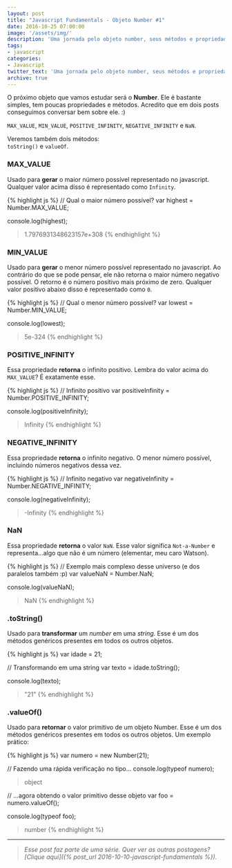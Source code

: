```yaml
---
layout: post
title: "Javascript Fundamentals - Objeto Number #1"
date: 2016-10-25 07:00:00
image: '/assets/img/'
description: 'Uma jornada pelo objeto number, seus métodos e propriedades.'
tags:
- javascript
categories:
- Javascript
twitter_text: 'Uma jornada pelo objeto number, seus métodos e propriedades.'
archive: true
---
```


O próximo objeto que vamos estudar será o **Number**. Ele é bastante simples, tem poucas propriedades e métodos. Acredito que em dois posts conseguimos conversar bem sobre ele. :)

`MAX_VALUE`, `MIN_VALUE`, `POSITIVE_INFINITY`, `NEGATIVE_INFINITY` e `NaN`.

Veremos também dois métodos:  
`toString()` e `valueOf`.


### MAX_VALUE

Usado para **gerar** o maior número possível representado no javascript. Qualquer valor acima disso é representado como `Infinity`.

{% highlight js %}
// Qual o maior número possível?
var highest = Number.MAX_VALUE;

console.log(highest);
> 1.7976931348623157e+308
{% endhighlight %}

### MIN_VALUE

Usado para **gerar** o menor número possível representado no javascript. Ao contrário do que se pode pensar, ele não retorna o maior número negativo possível. O retorno é o número positivo mais próximo de zero. Qualquer valor positivo abaixo disso é representado como `0`.

{% highlight js %}
// Qual o menor número possível?
var lowest = Number.MIN_VALUE;

console.log(lowest);
> 5e-324
{% endhighlight %}

### POSITIVE_INFINITY

Essa propriedade **retorna** o infinito positivo. Lembra do valor acima do `MAX_VALUE`? É exatamente esse.

{% highlight js %}
// Infinito positivo
var positiveInfinity = Number.POSITIVE_INFINITY;

console.log(positiveInfinity);
> Infinity
{% endhighlight %}

### NEGATIVE_INFINITY

Essa propriedade **retorna** o infinito negativo. O menor número possível, incluindo números negativos dessa vez.

{% highlight js %}
// Infinito negativo
var negativeInfinity = Number.NEGATIVE_INFINITY;

console.log(negativeInfinity);
> -Infinity
{% endhighlight %}

### NaN

Essa propriedade **retorna** o valor `NaN`. Esse valor significa `Not-a-Number` e representa...algo que não é um número (elementar, meu caro Watson).

{% highlight js %}
// Exemplo mais complexo desse universo (e dos paralelos também :p)
var valueNaN = Number.NaN;

console.log(valueNaN);
> NaN
{% endhighlight %}

### .toString()

Usado para **transformar** um _number_ em uma _string_. Esse é um dos métodos genéricos presentes em todos os outros objetos.

{% highlight js %}
var idade = 21;

// Transformando em uma string
var texto = idade.toString();

console.log(texto);
> "21"
{% endhighlight %}

### .valueOf()

Usado para **retornar** o valor primitivo de um objeto Number. Esse é um dos métodos genéricos presentes em todos os outros objetos. Um exemplo prático:

{% highlight js %}
var numero = new Number(21);

// Fazendo uma rápida verificação no tipo...
console.log(typeof numero);
> object

// ...agora obtendo o valor primitivo desse objeto
var foo = numero.valueOf();

console.log(typeof foo);
> number
{% endhighlight %}

---

> _Esse post faz parte de uma série. Quer ver as outras postagens? [Clique aqui]({% post_url 2016-10-10-javascript-fundamentals %})._